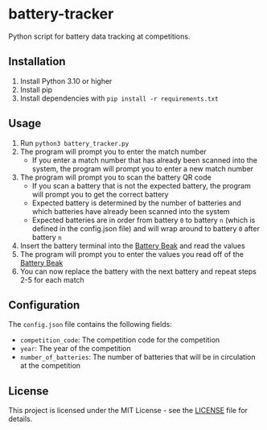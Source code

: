 # battery-tracker

Python script for battery data tracking at competitions.

## Installation

1. Install Python 3.10 or higher
2. Install pip
3. Install dependencies with `pip install -r requirements.txt`

## Usage

1. Run `python3 battery_tracker.py`
2. The program will prompt you to enter the match number
    - If you enter a match number that has already been scanned into the system, the program will prompt you to enter a new match number
3. The program will prompt you to scan the battery QR code
    - If you scan a battery that is not the expected battery, the program will prompt you to get the correct battery
    - Expected battery is determined by the number of batteries and which batteries have already been scanned into the system
    - Expected batteries are in order from battery `0` to battery `n` (which is defined in the config.json file) and will wrap around to battery `0` after battery `n`
4. Insert the battery terminal into the [Battery Beak](https://www.andymark.com/products/battery-beak-frc-ftc-usage) and read the values
5. The program will prompt you to enter the values you read off of the [Battery Beak](https://www.andymark.com/products/battery-beak-frc-ftc-usage)
6. You can now replace the battery with the next battery and repeat steps 2-5 for each match

## Configuration

The `config.json` file contains the following fields:
- `competition_code`: The competition code for the competition
- `year`: The year of the competition
- `number_of_batteries`: The number of batteries that will be in circulation at the competition

## License

This project is licensed under the MIT License - see the [LICENSE](LICENSE) file for details.
